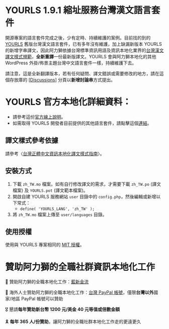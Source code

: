 # YOURLS 1.9.1 縮址服務台灣漢文語言套件
開源專案的語言套件完成之後，少有定時、持續維護的案例。目前找的到的 [YOURLS](https://github.com/YOURLS/YOURLS) 舊版台灣漢文語言套件，已有多年沒有維護，加上缺漏新版本 YOURLS 的新增字串譯文，因此阿力獅依據台灣標準資訊用語及資訊本地化業界的[台灣漢文譯文樣式規範](https://tw.wordpress.org/team/handbook/handbook/zh-tw-localization-style-guide/)，**全新重譯**一份最新版譯文。YOURLS 會與阿力獅本地化的其他 WordPress 外掛/佈景主題台灣中文語言套件一樣，持續維護下去。

請注意，這是全新翻譯版本，若有任何疑問、譯文錯誤或需要修改的地方，請在這個存放庫的 [[Discussions](https://github.com/alexclassroom/YOURLS-zh_TW/discussions)] 分頁以**新增討論串**方式提出。

# YOURLS 官方本地化詳細資料：
- 請參考這份[官方線上說明](https://yourls.org/docs/guide/extend/languages.html)。
- 如需取得 YOURLS 開發者目前提供的其他語言套件，請點擊這個[連結](https://github.com/YOURLS/awesome#translations)。

## 譯文樣式參考依據
請參考〈[台灣正體中文資訊本地化譯文樣式指南](https://tw.wordpress.org/team/handbook/handbook/zh-tw-localization-style-guide/)〉。

## 安裝方式
1. 下載 `zh_TW.mo` 檔案。如有自行修改譯文的需求，才需要下載 `zh_TW.po` (譯文檔案) 及 `YOURLS.pot` (譯文範本檔案)。
2. 開啟自建 YOURLS 服務網站 `user` 目錄中的 `config.php`，然後編輯或新增以下常式：
    - `define( 'YOURLS_LANG', 'zh_TW' );`
3. 將 `zh_TW.mo` 檔案上傳至 `user/languages` 目錄。

## 使用授權
使用與 YOURLS 專案相同的 [MIT 授權](https://opensource.org/licenses/MIT)。

# 贊助阿力獅的全職社群資訊本地化工作
🎁 贊助阿力獅的全職本地化工作：[藍新金流](https://suo.fyi/donate-alexlion-blue)

🧧 海外人士贊助阿力獅的全職本地化工作：[台灣 PayPal 帳號](https://suo.fyi/donate-alexlion-paypal)，僅限**台灣以外**國家/地區 PayPal 帳號可以贊助

🎖️ 懇請**每年贊助新台幣 1200 元/美金 40 元等值或倍數金額**

🎗️ **每年 365 人/份贊助**，讓阿力獅的全職社群本地化工作走的更遠更久
